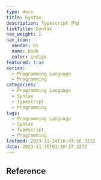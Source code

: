```yaml
---
type: docs
title: Syntax
description: Typescript 문법
linkTitle: Syntax
nav_weight: 1
nav_icon:
  vendor: bs
  name: book
  color: indigo
featured: true
series:
  - Programming Language
  - Programming
categories:
  - Programming Language
  - Syntax
  - Typescript
  - Programming
tags:
  - Programming Language
  - Syntax
  - Typescript
  - Programming
lastmod: 2023-11-24T16:43:36.321Z
date: 2023-11-16T01:10:27.327Z
---
```


## Reference

